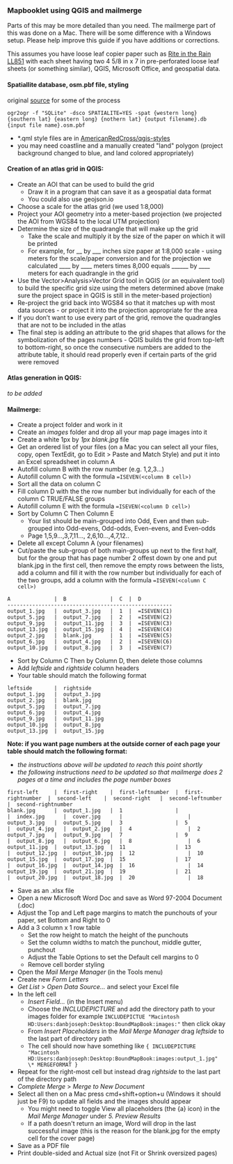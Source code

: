 ### Mapbooklet using QGIS and mailmerge
Parts of this may be more detailed than you need. The mailmerge part of this was done on a Mac. There will be some difference with a Windows setup. Please help improve this guide if you have additions or corrections.

This assumes you have loose leaf copier paper such as [Rite in the Rain LL851](http://www.riteintherain.com/inventoryD.asp?item_no=LL8511) with each sheet having two 4 5/8 in x 7 in pre-perforated loose leaf sheets (or something similar), QGIS, Microsoft Office, and geospatial data.

#### Spatiallite database, osm.pbf file, styling

original [source](http://anitagraser.com/2014/05/31/a-guide-to-googlemaps-like-maps-with-osm-in-qgis/) for some of the process

```
ogr2ogr -f "SQLite" -dsco SPATIALITE=YES -spat {western long} {southern lat} {eastern long} {nothern lat} {output filename}.db {input file name}.osm.pbf
```
- *.qml style files are in [AmericanRedCross/qgis-styles](https://github.com/AmericanRedCross/qgis-styles)
- you may need coastline and a manually created "land" polygon (project background changed to blue, and land colored appropriately)



#### Creation of an atlas grid in QGIS:
- Create an AOI that can be used to build the grid
   - Draw it in a program that can save it as a geospatial data format
   - You could also use geojson.io
- Choose a scale for the atlas grid (we used 1:8,000)
- Project your AOI geometry into a meter-based projection (we projected the AOI from WGS84 to the local UTM projection)
- Determine the size of the quadrangle that will make up the grid
   - Take the scale and multiply it by the size of the paper on which it will be printed
   - For example, for __ by ___ inches size paper at 1:8,000 scale - using meters for the scale/paper conversion and for the projection we calculated ____ by ____ meters times 8,000 equals ______ by ____ meters for each quadrangle in the grid
- Use the Vector>Analysis>Vector Grid tool in QGIS (or an equivalent tool) to build the specific grid size using the meters determined above (make sure the project space in QGIS is still in the meter-based projection)
- Re-project the grid back into WGS84 so that it matches up with most data sources - or project it into the projection appropriate for the area
- If you don’t want to use every part of the grid, remove the quadrangles that are not to be included in the atlas
- The final step is adding an attribute to the grid shapes that allows for the symbolization of the pages numbers - QGIS builds the grid from top-left to bottom-right, so once the consecutive numbers are added to the attribute table, it should read properly even if certain parts of the grid were removed

#### Atlas generation in QGIS:
_to be added_

#### Mailmerge:
- Create a project folder and work in it
- Create an _images_ folder and drop all your map page images into it
- Create a white 1px by _1px blank.jpg_ file
- Get an ordered list of your files (on a Mac you can select all your files, copy, open TextEdit, go to Edit > Paste and Match Style) and put it into an Excel spreadsheet in column A
- Autofill column B with the row number (e.g. 1,2,3...)
- Autofill column C with the formula `=ISEVEN(<column B cell>)`
- Sort all the data on column C
- Fill column D with the the row number but individually for each of the column C TRUE/FALSE groups
- Autofill column E with the formula `=ISEVEN(<column D cell>)`
- Sort by Column C Then Column E
   - Your list should be main-grouped into Odd, Even and then sub-grouped into Odd-evens, Odd-odds, Even-evens, and Even-odds
   - Page 1,5,9...,3,7,11..., 2,6,10...,4,7,12..
- Delete all except Column A (your filenames)
- Cut/paste the sub-group of both main-groups up next to the first half, but for the group that has page number 2 offest down by one and put blank.jpg in the first cell, then remove the empty rows between the lists, add a column and fill it with the row number but individually for each of the two groups, add a column with the formula `=ISEVEN(<column C cell>)`
```
A              |  B              |  C  |  D  
-----------------------------------------------------
output_1.jpg   |  output_3.jpg   |  1  |  =ISEVEN(C1)  
output_5.jpg   |  output_7.jpg   |  2  |  =ISEVEN(C2) 
output_9.jpg   |  output_11.jpg  |  3  |  =ISEVEN(C3) 
output_13.jpg  |  output_15.jpg  |  4  |  =ISEVEN(C4) 
output_2.jpg   |  blank.jpg      |  1  |  =ISEVEN(C5)
output_6.jpg   |  output_4.jpg   |  2  |  =ISEVEN(C6)
output_10.jpg  |  output_8.jpg   |  3  |  =ISEVEN(C7)
```
- Sort by Column C Then by Column D, then delete those columns
- Add _leftside_ and _rightside_ column headers
- Your table should match the following format
```
leftside       |  rightside 
output_1.jpg   |  output_3.jpg
output_2.jpg   |  blank.jpg
output_5.jpg   |  output_7.jpg
output_6.jpg   |  output_4.jpg
output_9.jpg   |  output_11.jpg
output_10.jpg  |  output_8.jpg
output_13.jpg  |  output_15.jpg
```

__Note: if you want page numbers at the outside corner of each page your table should match the following format:__
- _the instructions above will be updated to reach this point shortly_
- _the following instructions need to be updated so that mailmerge does 2 pages at a time and includes the page number boxes_
```
first-left     |  first-right    |  first-leftnumber  |  first-rightnumber  |  second-left    |  second-right   |  second-leftnumber  |  second-rightnumber
blank.jpg      |  output_1.jpg   |  1                 |                     |  index.jpg      |  cover.jpg      |                     |
output_3.jpg   |  output_5.jpg   |  3                 |  5                  |  output_4.jpg   |  output_2.jpg   |  4                  |  2
output_7.jpg   |  output_9.jpg   |  7                 |  9                  |  output_8.jpg   |  output_6.jpg   |  8                  |  6
output_11.jpg  |  output_13.jpg  |  11                |  13                 |  output_12.jpg  |  output_10.jpg  |  12                 |  10
output_15.jpg  |  output_17.jpg  |  15                |  17                 |  output_16.jpg  |  output_14.jpg  |  16                 |  14
output_19.jpg  |  output_21.jpg  |  19                |  21                 |  output_20.jpg  |  output_18.jpg  |  20                 |  18
```


- Save as an .xlsx file
- Open a new Microsoft Word Doc and save as Word 97-2004 Document (.doc)
- Adjust the Top and Left page margins to match the punchouts of your paper, set Bottom and Right to 0
- Add a 3 column x 1 row table
   - Set the row height to match the height of the punchouts
   - Set the column widths to match the punchout, middle gutter, punchout
   - Adjust the Table Options to set the Default cell margins to 0
   - Remove cell border styling
- Open the _Mail Merge Manager_ (in the Tools menu)
- Create new _Form Letters_
- _Get List_ > _Open Data Source..._ and select your Excel file
- In the left cell
   - _Insert Field..._ (in the Insert menu)
   - Choose the _INCLUDEPICTURE_ and add the directory path to your images folder for example `INCLUDEPICTUE "Macintosh HD:Users:danbjoseph:Desktop:BoundMapBook:images:"` then click okay
   - From _Insert Placeholders_ in the _Mail Merge Manager_ drag _leftside_ to the last part of directory path
   - The cell should now have something like `{ INCLUDEPICTURE "Macintosh HD:Users:danbjoseph:Desktop:BoundMapBook:images:output_1.jpg" \* MERGEFORMAT }`
- Repeat for the right-most cell but instead drag _rightside_ to the last part of the directory path
- _Complete Merge_ > _Merge to New Document_
- Select all then on a Mac press cmd+shift+option+u (Windows it should just be F9) to update all fields and the images should appear
   - You might need to toggle View all placeholders (the {a} icon) in the _Mail Merge Manager_ under _5. Preview Results_
   - If a path doesn't return an image, Word will drop in the last successful image (this is the reason for the blank.jpg for the empty cell for the cover page)
- Save as a PDF file
- Print double-sided and Actual size (not Fit or Shrink oversized pages)

